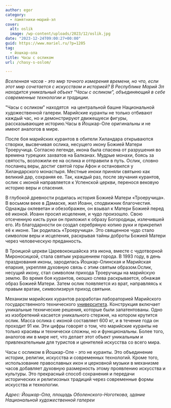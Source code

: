 ```yaml
---
author: egor
category:
  - памятники-марий-эл
cover:
  alt: oslik
  image: /wp-content/uploads/2023/12/oslik.jpg
date: "2023-12-24T09:00:27+00:00"
guid: https://www.mariel.ru/?p=1205
tag:
  - йошкар-ола
title: Часы с осликом
url: /chasy-s-oslom/

---
```

_Вселенная часов \- это мир точного измерения времени, но что, если этот мир сочетается с искусством и историей? В Республике Марий Эл находится уникальный объект "Часы с осликом", объединяющий в себе современные технологии и традиции._

"Часы с осликом" находятся  на центральной башне Национальной художественной галереи. Марийские куранты не только отбивают каждый час, но и демонстрируют движещуеси фигуры, рассказывающие историю.Часы в Йошкар-Оле оригинальны и не имеют аналогов в мире.

После боя марийских курантов в обители Хиландара открываются створки, высвечивая ослика, несущего икону Божией Матери Троеручица. Согласно легенде, икона была спасена от разрушения во времена турецких захватов на Балканах. Мудрые монахи, боясь за святость, возложили ее на ослика и отправили в путь. Ослик, словно посланец веры, достиг святой горы Афон и остановился у Хиландарского монастыря. Местные иноки приняли святыню как великий дар, сохраняя ее. Так, каждый раз, после звучания курантов, ослик с иконой направляется к Успенской церкви, перенося вековую историю веры и спасения.

В глубокой древности родилась история Божией Матери «Троеручица». В восьмом веке в Дамаске, жил Иоанн, сподвижник благочестия. Однажды оклеветан и обезображен, он взывал к Матери Божией перед её иконой. Иоанн просил исцеления, и чудо произошло. Свою отсеченную кисть руки он приложил к образу Богородицы, излечившей его. Из благодарности он создал серебряную копию руки и прикрепил её к иконе. Так родилась «Троеручица». Это священное чудо стало символом веры и исцеления, раскрывая тайны доброты Божией Матери через человеческую преданность.

В Троицкой церкви Царевококшайска эта икона, вместе с чудотворной Мироносицкой, стала святым украшением города. В 1993 году, в день празднования иконы, зародилась Йошкар-Олинская и Марийская епархия, укрепляя духовную связь с этим святым образом.Ослик, несущий икону, стал символом прихода Троеручицы на марийскую землю. Во время боя курантов, окошко слева раскрывается, обнажая образ Божией Матери. Затем ослик появляется из врат, направляясь к правым вратам, символизируя приход святыни.

Механизм марийских курантов разработан лабораторией Марийского государственного технического [университета](/povolzhskij-gosudarstvennyj-tehnologicheskij-universitet-v-joshkar-ole/). Конструкция включает уникальные технические решения, которые были запатентованы. Одно из изобретений касается уникального стержня, на котором крутится ослик. Масса ослика с иконой составляет 600 кг, и в течение года он проходит 91 км. Эти цифры говорят о том, что марийские куранты не только красивы и технически сложны, но и функциональны. Более того, аналогов им в мире нет, что делает этот объект уникальным и привлекательным для туристов и ценителей искусства со всего мира.

Часы с осликом в Йошкар\-Оле \- это не куранты. Это объединение истории, религии, искусства и современных технологий. Кроме того, использование православных икон и церковной музыки в механизме часов добавляет духовную размерность этому проявлению искусства и культуры. Это прекрасный способ сохранения и передачи исторических и религиозных традиций через современные формы искусства и технологии.

_Адрес: Йошкар-Ола, площадь Оболенского-Ноготкова, здание Национальной художественной галереи_
